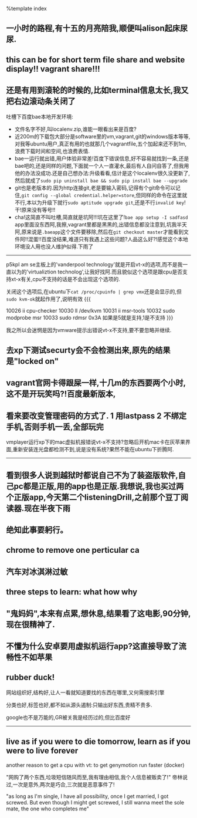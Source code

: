 %template index

一小时的路程,有十五的月亮陪我,顺便叫alison起床尿尿.
------
this can be for short term file share and website display!! vagrant share!!!
------
还是有用到滚轮的时候的,比如terminal信息太长,我又把右边滚动条关闭了
------
吐槽下百度bae本地开发环境:
- 文件名字不好,叫localenv.zip,谁能一眼看出来是百度? 
- 近200m的下载包大部分是software里的vm,vagrant,git的windows版本等等,对我等ubuntu用户,真正有用的也就那几个vagrantfile,五个加起来还不到1m,浪费下载时间和空间,也浪费表情.
- bae一运行就出错,用户体验非常差!百度下错误信息,好不容易就找到一条,还是bae吧的,还是同样的问题,下面就一个人一直灌水,最后有人自问自答了,但我用他的办法没成功.还是自己想办法:升级看看,估计是这个localenv很久没更新了,然后就成了`sudo pip uninstall bae && sudo pip install bae --upgrade`
- git也是老版本的.因为http连接git,老是要输入密码,记得有个git命令可以记住,`git config --global credential.helper=store`,但同样的命令在这里就不行,本以为升级下就行`sudo aptitude upgrade git`,还是不行`invalid key`!干!原来没有等号!!  
- cha!这简直不叫吐槽,简直就是坑阿!!!坑在这里了!`bae app setup -I sadfasd` app里面没东西阿,我擦,vagrant里都是黑黑的,出错信息都没注意到,坑我半天阿,原来说是`.baeapp`这个文件要移除,然后在`git checkout master`才能看到文件阿!!混蛋!!百度没结果,难道只有我遇上这些问题?人品这么好?!感觉这个本地环境没人用也没人维护似得.下雨了

------
p5kpl am se主板上的'vanderpool technology'就是开启vt-x的选项,而不是我一直以为的'virtualiztion technolog',让我好找阿.而且貌似这个选项是跟cpu是否支持xt-x有关,cpu不支持的话是不会出现这个选项的.

关闭这个选项后,在ubuntu下`cat /proc/cpuinfo | grep vmx`还是会显示的,但`sudo kvm-ok`就起作用了,说明有效
{{{

10026  ii cpu-checker
10030  ll /dev/kvm
10031  ii msr-tools
10032  sudo modprobe msr
10033  sudo rdmsr 0x3A
 如果是5就是支持,1是不支持
}}}

我之所以会迷惘是因为vmware提示出错说vt-x不支持,要不要忽略并继续.

去xp下测试securty会不会检测出来,原先的结果是"locked on"
------
vagrant官网卡得跟屎一样,十几m的东西要两个小时,这不是开玩笑吗?!百度最新版本,
------
看来要改变管理密码的方式了. 1 用lastpass 2 不绑定手机,否则手机一丢,全部玩完
------
vmplayer运行xp下的mac虚拟机报错说vt-x不支持?忽略后开机mac卡在灰苹果界面,重新安装连光盘都检测不到,说是没有系统?果然不能在ubuntu下折腾阿.


------
看到很多人说到越狱时都说自己不为了装盗版软件,自己pc都是正版,用的app也是正版.我想说,我也买过两个正版app,今天第二个listeningDrill,之前那个豆丁阅读器.现在半夜下雨
------
绝知此事要躬行。 
------
chrome to remove one perticular ca
------
汽车对冰淇淋过敏
------
three steps to learn: what how why
------
"鬼妈妈",本来有点累,想休息,结果看了这电影,90分钟,现在很精神了.
------

不懂为什么安卓要用虚拟机运行app?这直接导致了流畅性不如苹果
------
rubber duck!
------

网站组织好,结构好,让人一看就知道要找的东西在哪里,又何需搜索引擎

分类也好,标签也好,都不如从源头遏制:只输出好东西,贵精不贵多.

google也不是万能的,GR被关我是经历过的,但比百度好


------

live as if you were to die tomorrow, learn as if you were to live forever
----------
another reason to get a cpu with vt: to get genymotion run faster  (docker)

"网购了两个东西,垃圾短信随风而至,我有理由相信,我个人信息被贩卖了!" 帝林说过,一次是意外,两次是巧合,三次就是恶意事件了!

"as long as I'm single, I have all possibility, once I get married, I got screwed. But even though I might get screwed, I still wanna meet the sole mate, the one who completes me"
